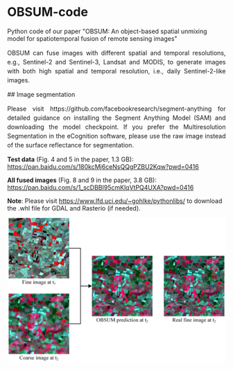 # OBSUM-code
Python code of our paper "OBSUM: An object-based spatial unmixing model for spatiotemporal fusion of remote sensing images"<br>
<p align = "justify" style="line-height:150%">OBSUM can fuse images with different spatial and temporal resolutions, e.g., Sentinel-2 and Sentinel-3, Landsat and MODIS, to generate images with both high spatial and temporal resolution, i.e., daily Sentinel-2-like images.<br></p>
## Image segmentation
<p align = "justify" style="line-height:150%">Please visit https://github.com/facebookresearch/segment-anything for detailed guidance on installing the Segment Anything Model (SAM) and downloading the model checkpoint. If you prefer the Multiresolution Segmentation in the eCognition software, please use the raw image instead of the surface reflectance for segmentation.<br></p>

**Test data** (Fig. 4 and 5 in the paper, 1.3 GB): https://pan.baidu.com/s/180kcMj6ceNsQQgPZBU2Kqw?pwd=0416

**All fused images** (Fig. 8 and 9 in the paper, 3.8 GB): https://pan.baidu.com/s/1_scDBBI95cmKlqVtPQ4UXA?pwd=0416

**Note**: Please visit https://www.lfd.uci.edu/~gohlke/pythonlibs/ to download the .whl file for GDAL and Rasterio (if needed).

![image](https://github.com/HoucaiGuo/OBSUM-code/blob/main/OBSUM-Github.png)
